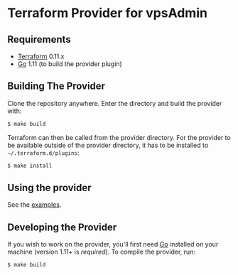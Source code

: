 Terraform Provider for vpsAdmin
===============================

Requirements
------------

- [Terraform](https://www.terraform.io/downloads.html) 0.11.x
- [Go](https://golang.org/doc/install) 1.11 (to build the provider plugin)

Building The Provider
---------------------

Clone the repository anywhere. Enter the directory and build the provider with:

```sh
$ make build
```

Terraform can then be called from the provider directory. For the provider to
be available outside of the provider directory, it has to be installed
to `~/.terraform.d/plugins`:

```sh
$ make install
```

Using the provider
------------------

See the [examples](./examples).

Developing the Provider
-----------------------

If you wish to work on the provider, you'll first need [Go](http://www.golang.org)
installed on your machine (version 1.11+ is *required*).
To compile the provider, run:

```sh
$ make build
```
